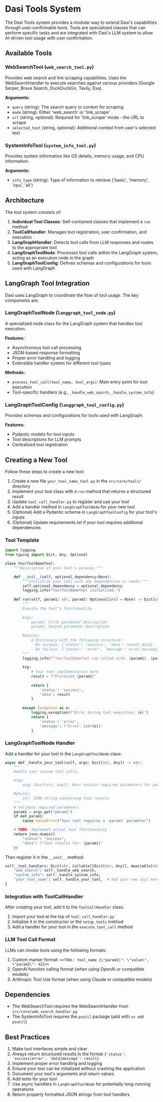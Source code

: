 # Dasi Tools System

The Dasi Tools system provides a modular way to extend Dasi's capabilities through user-confirmable tools. Tools are specialized classes that can perform specific tasks and are integrated with Dasi's LLM system to allow AI-driven tool usage with user confirmation.

## Available Tools

### WebSearchTool (`web_search_tool.py`)

Provides web search and link scraping capabilities. Uses the WebSearchHandler to execute searches against various providers (Google Serper, Brave Search, DuckDuckGo, Tavily, Exa).

**Arguments:**
- `query` (string): The search query or context for scraping
- `mode` (string): Either 'web_search' or 'link_scrape'
- `url` (string, optional): Required for 'link_scrape' mode - the URL to scrape
- `selected_text` (string, optional): Additional context from user's selected text

### SystemInfoTool (`system_info_tool.py`)

Provides system information like OS details, memory usage, and CPU information.

**Arguments:**
- `info_type` (string): Type of information to retrieve ('basic', 'memory', 'cpu', 'all')

## Architecture

The tool system consists of:

1. **Individual Tool Classes**: Self-contained classes that implement a `run` method
2. **ToolCallHandler**: Manages tool registration, user confirmation, and execution
3. **LangGraphHandler**: Detects tool calls from LLM responses and routes to the appropriate tool
4. **LangGraphToolNode**: Processes tool calls within the LangGraph system, acting as an execution node in the graph
5. **LangGraphToolConfig**: Defines schemas and configurations for tools used with LangGraph

## LangGraph Tool Integration

Dasi uses LangGraph to coordinate the flow of tool usage. The key components are:

### LangGraphToolNode (`langgraph_tool_node.py`)

A specialized node class for the LangGraph system that handles tool execution.

**Features:**
- Asynchronous tool call processing
- JSON-based response formatting
- Proper error handling and logging
- Extensible handler system for different tool types

**Methods:**
- `process_tool_call(tool_name, tool_args)`: Main entry point for tool execution
- Tool-specific handlers (e.g., `_handle_web_search`, `_handle_system_info`)

### LangGraphToolConfig (`langgraph_tool_config.py`)

Provides schemas and configurations for tools used with LangGraph.

**Features:**
- Pydantic models for tool inputs
- Tool descriptions for LLM prompts
- Centralized tool registration

## Creating a New Tool

Follow these steps to create a new tool:

1. Create a new file `your_tool_name_tool.py` in the `src/core/tools/` directory
2. Implement your tool class with a `run` method that returns a structured result
3. Update `tool_call_handler.py` to register and use your tool
4. Add a handler method in `LangGraphToolNode` for your new tool
5. (Optional) Add a Pydantic schema in `LangGraphToolConfig` for your tool's inputs
6. (Optional) Update requirements.txt if your tool requires additional dependencies

### Tool Template

```python
import logging
from typing import Dict, Any, Optional

class YourToolNameTool:
    """Description of your tool's purpose."""

    def __init__(self, optional_dependency=None):
        """Initialize your tool with any dependencies it needs."""
        self.optional_dependency = optional_dependency
        logging.info("YourToolNameTool initialized.")
    
    def run(self, param1: str, param2: Optional[int] = None) -> Dict[str, Any]:
        """
        Execute the tool's functionality.
        
        Args:
            param1: First parameter description
            param2: Second parameter description
                
        Returns:
            A dictionary with the following structure:
            - On success: {'status': 'success', 'data': result_data}
            - On failure: {'status': 'error', 'message': error_message}
        """
        logging.info(f"YourToolNameTool run called with: {param1}, {param2}")
        
        try:
            # Your tool implementation here
            result = f"Processed {param1}"
            
            return {
                'status': 'success',
                'data': result
            }
            
        except Exception as e:
            logging.exception(f"Error during tool execution: {e}")
            return {
                'status': 'error',
                'message': f"Error: {str(e)}"
            }
```

### LangGraphToolNode Handler

Add a handler for your tool in the `LangGraphToolNode` class:

```python
async def _handle_your_tool(self, args: Dict[str, Any]) -> str:
    """
    Handle your custom tool calls.

    Args:
        args (Dict[str, Any]): Must contain required parameters for your tool

    Returns:
        str: JSON string containing tool results
    """
    # Validate required parameters
    param1 = args.get("param1")
    if not param1:
        raise ValueError("Your tool requires a 'param1' parameter")

    # TODO: Implement actual tool functionality
    return json.dumps({
        "status": "success",
        "data": f"Tool results for: {param1}"
    })
```

Then register it in the `__init__` method:

```python
self._tool_handlers: Dict[str, Callable[[Dict[str, Any]], Awaitable[str]]] = {
    "web_search": self._handle_web_search,
    "system_info": self._handle_system_info,
    "your_tool_name": self._handle_your_tool,  # Add your new tool here
}
```

### Integration with ToolCallHandler

After creating your tool, add it to the `ToolCallHandler` class:

1. Import your tool at the top of `tool_call_handler.py`
2. Initialize it in the constructor or the `setup_tools` method
3. Add a handler for your tool in the `execute_tool_call` method

### LLM Tool Call Format

LLMs can invoke tools using the following formats:

1. Custom marker format: `<<TOOL: tool_name {\"param1\": \"value\", \"param2\": 42}>>`
2. OpenAI function calling format (when using OpenAI or compatible models)
3. Anthropic Tool Use format (when using Claude or compatible models)

## Dependencies

- The WebSearchTool requires the WebSearchHandler from `src/core/web_search_handler.py`
- The SystemInfoTool requires the `psutil` package (add with `uv add psutil`)

## Best Practices

1. Make tool interfaces simple and clear
2. Always return structured results in the format `{'status': 'success|error', 'data|message': result}` 
3. Implement proper error handling and logging
4. Ensure your tool can be initialized without crashing the application
5. Document your tool's arguments and return values
6. Add tests for your tool 
7. Use async handlers in `LangGraphToolNode` for potentially long-running operations
8. Return properly formatted JSON strings from tool handlers 